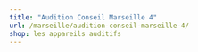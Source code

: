 ```yaml
---
title: "Audition Conseil Marseille 4"
url: /marseille/audition-conseil-marseille-4/
shop: les appareils auditifs
---
```

